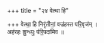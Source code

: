 +++
title = "२४ वेत्था हि"

+++
वेत्था॒ हि निरृ॑तीनां॒ वज्र॑हस्त परि॒वृज॑म् ।  
अह॑रहः शु॒न्ध्युः प॑रि॒पदा॑मिव ॥